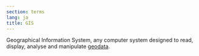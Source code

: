 ```yaml
---
section: terms
lang: ja
title: GIS
---
```


Geographical Information System, any computer system designed to read, display, analyse and manipulate [geodata](/glossary/en/terms/geodata/).